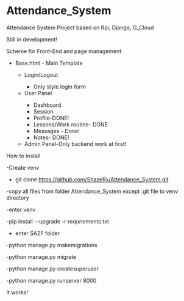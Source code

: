 # Attendance_System
Attendance System Project based on Rpi, Django, G_Cloud




Still in development!


Scheme for Front-End and page management
<ul>
  <li>Base.html - Main Template</li>
  <ul>
    <li>Login/Logout</li>
    <ul>
      <li>Only style login form</li>
      
    
   </ul>
   <li>User Panel</li>
   <ul>
    <li> Dashboard</li>
  <li>Session</li>
  <li> Profile-DONE!</li>
  <li> Lessons/Work routine- DONE</li>
  <li> Messages - Done!</li>
  <li> Notes- DONE!</li>
  


   </ul>
   <li>Admin Panel-Only backend work at first!</li>
  
</ul>



</ul>


How to install

-Create venv

- git clone https://github.com/ShazeRx/Attendance_System.git

-copy all files from folder Attendance_System except .git file to venv directory

-enter venv

-pip install --upgrade -r requriements.txt

- enter SAZF folder

-python manage.py makemigrations

-python manage.py migrate

-python manage.py createsuperuser

-python manage.py runserver 8000

    
It works!



